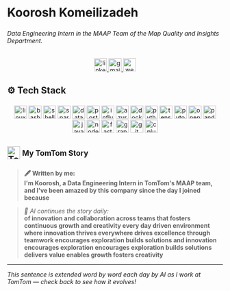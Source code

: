 <h1 align="left">Koorosh Komeilizadeh</h1>

###

<h6 align="left">
  Data Engineering Intern in the MAAP Team of the Map Quality and Insights Department.</h6>
  
###

<div align="center">
  <a href="https://www.linkedin.com/in/kooroshkz/" target="_blank">
    <img src="https://img.shields.io/static/v1?message=LinkedIn&logo=linkedin&label=&color=0077B5&logoColor=white&labelColor=&style=for-the-badge" height="30" alt="linkedin logo" />
  </a>
  <a href="mailto:kkomeilizadeh@gmail.com" target="_blank">
    <img src="https://img.shields.io/static/v1?message=Gmail&logo=gmail&label=&color=D14836&logoColor=white&labelColor=&style=for-the-badge" height="30" alt="gmail logo" />
  </a>
  <a href="https://kooroshkz.com" target="_blank">
    <img src="https://img.shields.io/static/v1?message=Website&logo=googlechrome&label=&color=c14438&logoColor=white&labelColor=&style=for-the-badge" height="30" alt="website logo" />
  </a>
</div>

###

<h2 align="left">⚙️ Tech Stack</h2>

###

<div align="center">
  <img src="https://img.shields.io/badge/Linux-FCC624?logo=linux&logoColor=black&style=for-the-badge" height="30" alt="linux logo" />
  <img src="https://img.shields.io/badge/Bash-4EAA25?logo=gnu-bash&logoColor=white&style=for-the-badge" height="30" alt="bash logo" />
  <img src="https://img.shields.io/badge/Shell_Script-89E051?logo=gnu-bash&logoColor=white&style=for-the-badge" height="30" alt="shell script logo" />
  <img src="https://img.shields.io/badge/Apache%20Spark-E25A1C?logo=apachespark&logoColor=white&style=for-the-badge" height="30" alt="spark logo" />
  <img src="https://img.shields.io/badge/Databricks-FF3621?logo=databricks&logoColor=white&style=for-the-badge" height="30" alt="databricks logo" />
  <img src="https://img.shields.io/badge/PostgreSQL-4169E1?logo=postgresql&logoColor=white&style=for-the-badge" height="30" alt="postgresql logo" />
  <img src="https://img.shields.io/badge/InfluxDB-22ADF6?style=for-the-badge&logo=InfluxDB&logoColor=white" height="30" alt="influxdb logo" />
  <img src="https://img.shields.io/badge/Azure-0078D4?logo=microsoftazure&logoColor=white&style=for-the-badge" height="30" alt="azure logo" />
  <img src="https://img.shields.io/badge/Docker-2496ED?logo=docker&logoColor=white&style=for-the-badge" height="30" alt="docker logo" />
  <img src="https://img.shields.io/badge/Python-3776AB?logo=python&logoColor=white&style=for-the-badge" height="30" alt="python logo" />
  <img src="https://img.shields.io/badge/TensorFlow-FF6F20?logo=tensorflow&logoColor=white&style=for-the-badge" height="30" alt="tensorflow logo" />
  <img src="https://img.shields.io/badge/PyTorch-EE4C2C?logo=pytorch&logoColor=white&style=for-the-badge" height="30" alt="pytorch logo" />
  <img src="https://img.shields.io/badge/OpenCV-5C3EE8?logo=opencv&logoColor=white&style=for-the-badge" height="30" alt="opencv logo" />
  <img src="https://img.shields.io/badge/Pandas-150458?logo=pandas&logoColor=white&style=for-the-badge" height="30" alt="pandas logo" />
  <img src="https://img.shields.io/badge/JavaScript-F7DF1E?logo=javascript&logoColor=black&style=for-the-badge" height="30" alt="javascript logo" />
  <img src="https://img.shields.io/badge/Node.js-339933?logo=node.js&logoColor=white&style=for-the-badge" height="30" alt="nodejs logo" />
  <img src="https://img.shields.io/badge/FastAPI-009688?logo=fastapi&logoColor=white&style=for-the-badge" height="30" alt="fastapi logo" />
  <img src="https://img.shields.io/badge/-GraphQL-E10098?style=for-the-badge&logo=graphql&logoColor=white" height="30" alt="graphql logo" />
  <img src="https://img.shields.io/badge/Git-F05032?logo=git&logoColor=white&style=for-the-badge" height="30" alt="git logo" />
  <img src="https://img.shields.io/badge/C++-00599C?logo=cplusplus&logoColor=white&style=for-the-badge" height="30" alt="cplusplus logo" />
</div>


###

<h2>
  <img src="https://cdn.brandfetch.io/idSc-elqPq/theme/dark/idcrCa0hO1.svg?c=1bxid64Mup7aczewSAYMX&t=1679026244974" alt="TomTom logo" height="30"> <sup>My TomTom Story</sup>
</h2>

> **🖋️ Written by me:**  
> **I'm Koorosh, a Data Engineering Intern in TomTom's MAAP team, and I've been amazed by this company since the day I joined because**

> *🤖 AI continues the story daily:*  
> **of innovation and collaboration across teams that fosters continuous growth and creativity every day driven environment where innovation thrives everywhere drives excellence through teamwork encourages exploration builds solutions and innovation encourages exploration encourages exploration builds solutions delivers value enables growth fosters creativity**

---

*This sentence is extended word by word each day by AI as I work at TomTom — check back to see how it evolves!*
